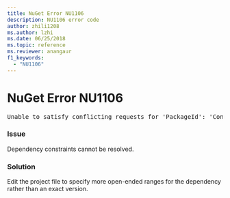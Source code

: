 ```yaml
---
title: NuGet Error NU1106
description: NU1106 error code
author: zhili1208
ms.author: lzhi
ms.date: 06/25/2018
ms.topic: reference
ms.reviewer: anangaur
f1_keywords: 
  - "NU1106"
---
```


# NuGet Error NU1106

<pre>Unable to satisfy conflicting requests for 'PackageId': 'Conflict path' Framework: 'Target graph'</pre>

### Issue
Dependency constraints cannot be resolved.

### Solution
Edit the project file to specify more open-ended ranges for the dependency rather than an exact version.